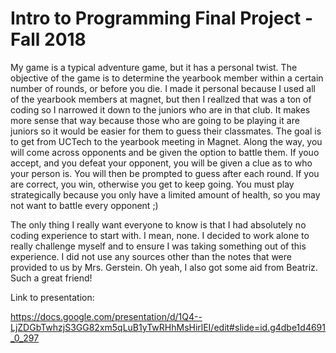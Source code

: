 # Intro to Programming Final Project - Fall 2018

  My game is a typical adventure game, but it has a personal twist. The objective of the game is to determine the yearbook member within a certain number of rounds, or before you die. I made it personal because I used all of the yearbook members at magnet, but then I reallzed that was a ton of coding so I narrowed it down to the juniors who are in that club. It makes more sense that way because those who are going to be playing it are juniors so it would be easier for them to guess their classmates. The goal is to get from UCTech to the yearbook meeting in Magnet. Along the way, you will come across opponents and be given the option to battle them. If youo accept, and you defeat your opponent, you will be given a clue as to who your person is. You will then be prompted to guess after each round. If you are correct, you win, otherwise you get to keep going. You must play strategically because you only have a limited amount of health, so you may not want to battle every opponent ;)
  
  
  The only thing I really want everyone to know is that I had absolutely no coding experience to start with. I mean, none. I decided to work alone to really challenge myself and to ensure I was taking something out of this experience. I did not use any sources other than the notes that were provided to us by Mrs. Gerstein. Oh yeah, I also got some aid from Beatriz. Such a great friend!
  
 
 Link to presentation:
 
  https://docs.google.com/presentation/d/1Q4--LjZDGbTwhzjS3GG82xm5qLuB1yTwRHhMsHirlEI/edit#slide=id.g4dbe1d4691_0_297
